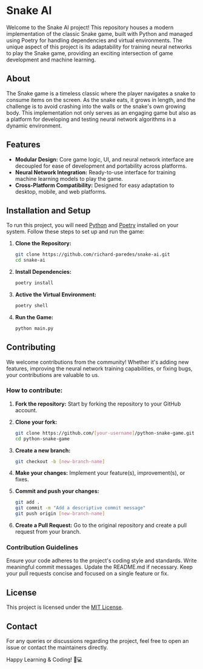# Snake AI

Welcome to the Snake AI project! This repository houses a modern implementation of the classic Snake game, built with Python and managed using Poetry for handling dependencies and virtual environments. The unique aspect of this project is its adaptability for training neural networks to play the Snake game, providing an exciting intersection of game development and machine learning.

## About

The Snake game is a timeless classic where the player navigates a snake to consume items on the screen. As the snake eats, it grows in length, and the challenge is to avoid crashing into the walls or the snake's own growing body. This implementation not only serves as an engaging game but also as a platform for developing and testing neural network algorithms in a dynamic environment.

## Features

- **Modular Design:** Core game logic, UI, and neural network interface are decoupled for ease of development and portability across platforms.
- **Neural Network Integration:** Ready-to-use interface for training machine learning models to play the game.
- **Cross-Platform Compatibility:** Designed for easy adaptation to desktop, mobile, and web platforms.

## Installation and Setup

To run this project, you will need [Python](https://docs.python.org/3/using/index.html) and [Poetry](https://python-poetry.org/docs/) installed on your system. Follow these steps to set up and run the game:

1. **Clone the Repository:**
   ```bash
   git clone https://github.com/richard-paredes/snake-ai.git
   cd snake-ai
   ```
2. **Install Dependencies:**
   ```bash
   poetry install
   ```

3. **Active the Virtual Environment:**
   ```bash
   poetry shell
   ```
4. **Run the Game:**
   ```bash
   python main.py
   ```

## Contributing

We welcome contributions from the community! Whether it's adding new features, improving the neural network training capabilities, or fixing bugs, your contributions are valuable to us.

### How to contribute:

1. **Fork the repository:**
   Start by forking the repository to your GitHub account.

2. **Clone your fork:**
   ```bash
   git clone https://github.com/[your-username]/python-snake-game.git
   cd python-snake-game
   ```

3. **Create a new branch:**
   ```bash
   git checkout -b [new-branch-name]
   ```

4. **Make your changes:**
   Implement your feature(s), improvement(s), or fixes.

5. **Commit and push your changes:**
   ```bash
   git add .
   git commit -m "Add a descriptive commit message"
   git push origin [new-branch-name]
   ```

6. **Create a Pull Request:**
   Go to the original repository and create a pull request from your branch.

### Contribution Guidelines

Ensure your code adheres to the project's coding style and standards.
Write meaningful commit messages.
Update the README.md if necessary.
Keep your pull requests concise and focused on a single feature or fix.

## License

This project is licensed under the [MIT License](https://opensource.org/license/mit/).

## Contact

For any queries or discussions regarding the project, feel free to open an issue or contact the maintainers directly.

Happy Learning & Coding! 🐍💻
